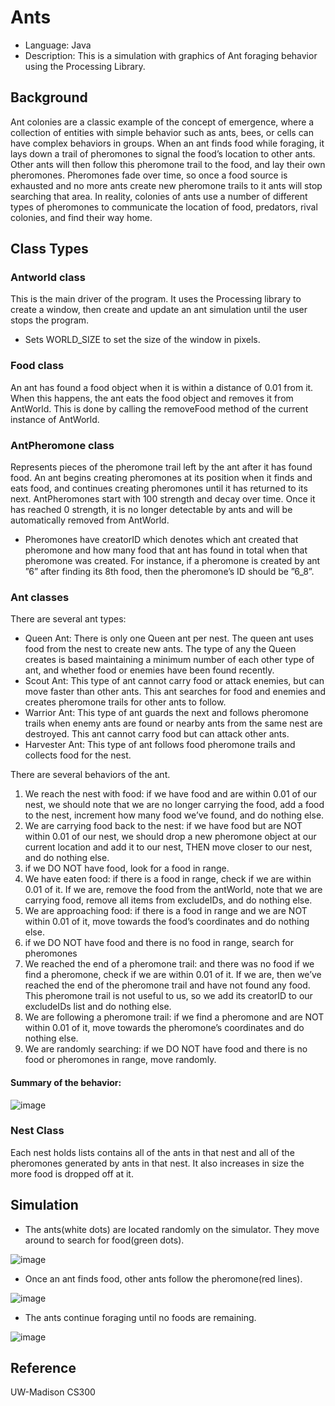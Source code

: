 # Ants

- Language: Java
- Description: This is a simulation with graphics of Ant foraging behavior using the Processing Library. 


## Background
Ant colonies are a classic example of the concept of emergence, where a collection of entities with simple behavior such as ants, bees, or cells can have complex behaviors in groups.
When an ant finds food while foraging, it lays down a trail of pheromones to signal the food’s location to other ants. Other ants will then follow this pheromone trail to the food, and lay their own pheromones. Pheromones fade over time, so once a food source is exhausted and no more ants create new pheromone trails to it ants will stop searching that area. In reality, colonies of ants use a number of different types of pheromones to communicate the location of food, predators, rival colonies, and find their way home. 


## Class Types
### Antworld class
This is the main driver of the program. It uses the Processing library to create a window, then create and update an ant simulation until the user stops the program.

- Sets WORLD_SIZE to set the size of the window in pixels. 



### Food class
An ant has found a food object when it is within a distance of 0.01 from it. When this happens, the ant eats the food object and removes it from AntWorld. This is done by calling the removeFood method of the current instance of AntWorld.



### AntPheromone class
Represents pieces of the pheromone trail left by the ant after it has found food. An ant begins creating pheromones at its position when it finds and eats food, and continues creating pheromones until it has returned to its next. AntPheromones start with 100 strength and decay over time. Once it has reached 0 strength, it is no longer detectable by ants and will be automatically removed from AntWorld.

- Pheromones have creatorID which denotes which ant created that pheromone and how many food that ant has found in total when that pheromone was created. For instance, if a pheromone is created by ant ”6” after finding its 8th food, then the pheromone’s ID should be ”6_8”.



### Ant classes
There are several ant types: 

- Queen Ant: There is only one Queen ant per nest. The queen ant uses food from the nest to create new ants. The type of any the Queen creates is based maintaining a minimum number of each other type of ant, and whether food or enemies have been found recently. 
- Scout Ant: This type of ant cannot carry food or attack enemies, but can move faster than other ants. This ant searches for food and enemies and creates pheromone trails for other ants to follow. 
- Warrior Ant: This type of ant guards the next and follows pheromone trails when enemy ants are found or nearby ants from the same nest are destroyed. This ant cannot carry food but can attack other ants. 
- Harvester Ant: This type of ant follows food pheromone trails and collects food for the nest. 

There are several behaviors of the ant. 

1. We reach the nest with food: if we have food and are within 0.01 of our nest, we should note that we are no longer carrying the food, add a food to the nest, increment how many food we’ve found, and do nothing else. 
2. We are carrying food back to the nest: if we have food but are NOT within 0.01 of our nest, we should drop a new pheromone object at our current location and add it to our nest, THEN move closer to our nest, and do nothing else. 
3. if we DO NOT have food, look for a food in range.
4. We have eaten food: if there is a food in range, check if we are within 0.01 of it. If we are, remove the food from the antWorld, note that we are carrying food, remove all items from excludeIDs, and do nothing else.
5. We are approaching food: if there is a food in range and we are NOT within 0.01 of it, move towards the food’s coordinates and do nothing else. 
6. if we DO NOT have food and there is no food in range, search for pheromones
7. We reached the end of a pheromone trail: and there was no food if we find a pheromone, check if we are within 0.01 of it. If we are, then we’ve reached the end of the pheromone trail and have not found any food. This pheromone trail is not useful to us, so we add its creatorID to our excludeIDs list and do nothing else.
8. We are following a pheromone trail: if we find a pheromone and are NOT within 0.01 of it, move towards the pheromone’s coordinates and do nothing else.
9. We are randomly searching: if we DO NOT have food and there is no food or pheromones in range, move randomly. 

#### Summary of the behavior: 
![image](https://user-images.githubusercontent.com/109056537/182059130-590371a7-9c07-458d-930b-ce3b8a7fb479.png)




### Nest Class
Each nest holds lists contains all of the ants in that nest and all of the pheromones generated by ants in that nest. It also increases in size the more food is dropped off at it. 



## Simulation
- The ants(white dots) are located randomly on the simulator. They move around to search for food(green dots). 

![image](https://user-images.githubusercontent.com/109056537/182059613-1f929666-173f-4811-9588-b974b6b7c75a.png)

- Once an ant finds food, other ants follow the pheromone(red lines). 

![image](https://user-images.githubusercontent.com/109056537/182059727-b5a9e086-830f-4d29-9e68-60e3a5528af3.png)

- The ants continue foraging until no foods are remaining. 

![image](https://user-images.githubusercontent.com/109056537/182060007-9b8d408d-3b54-418e-a5fa-6aa8540dd51a.png)








## Reference
UW-Madison CS300
